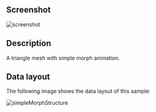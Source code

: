 ## Screenshot

![screenshot](screenshot/screenshot.png)

## Description

A triangle mesh with simple morph animation.

## Data layout

The following image shows the data layout of this sample:

![simpleMorphStructure](screenshot/simpleMorphStructure.png)